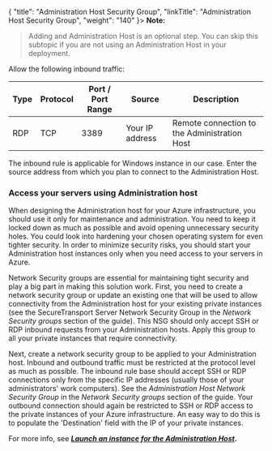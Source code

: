 {
    "title": "Administration Host Security Group",
    "linkTitle": "Administration Host Security Group",
    "weight": "140"
}> **Note:**
>
> Adding and Administration Host is an optional step. You can skip this subtopic if you are not using an Administration Host in your deployment.

Allow the following inbound traffic:

<table>
         
         
         
         
         
         
   
   <thead>
      <tr>
<th class="HeadE-Column1-Header1">Type         </th>
<th style="text-align: left;" class="HeadE-Column1-Header1">Protocol         </th>
<th class="HeadE-Column1-Header1">Port / Port Range         </th>
<th class="HeadE-Column1-Header1">Source         </th>
<th class="HeadD-Column1-Header1">Description         </th>
      </tr>
   </thead>
   <tbody>
      <tr>
         <td>RDP         </td>
         <td>TCP         </td>
         <td>3389         </td>
         <td>Your IP address         </td>
         <td>Remote connection to the Administration Host         </td>
      </tr>
   </tbody>
</table>

The inbound rule is applicable for Windows instance in our case. Enter the source address from which you plan to connect to the Administration Host.

### Access your servers using Administration host

When designing the Administration host for your Azure infrastructure, you should use it only for maintenance and administration. You need to keep it locked down as much as possible and avoid opening unnecessary security holes. You could look into hardening your chosen operating system for even tighter security. In order to minimize security risks, you should start your Administration host instances only when you need access to your servers in Azure.

Network Security groups are essential for maintaining tight security and play a big part in making this solution work. First, you need to create a network security group or update an existing one that will be used to allow connectivity from the Administration host for your existing private instances (see the SecureTransport Server Network Security Group in the *Network Security groups* section of the guide). This NSG should only accept SSH or RDP inbound requests from your Administration hosts. Apply this group to all your private instances that require connectivity.

Next, create a network security group to be applied to your Administration host. Inbound and outbound traffic must be restricted at the protocol level as much as possible. The inbound rule base should accept SSH or RDP connections only from the specific IP addresses (usually those of your administrators' work computers). See the *Administration Host Network Security Group* in the *Network Security groups* section of the guide. Your outbound connection should again be restricted to SSH or RDP access to the private instances of your Azure infrastructure. An easy way to do this is to populate the 'Destination' field with the IP of your private instances.

For more info, see ***[Launch an instance for the Administration Host](../../../launch-adminhost-instance)*.**
